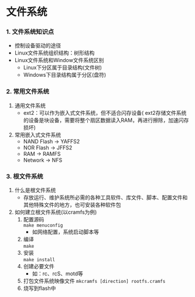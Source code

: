 # 文件系统

### 1. 文件系统知识点

* 控制设备驱动的途径
* Linux文件系统组织结构：树形结构
* Linux文件系统和Window文件系统区别
    * Linux下分区属于目录结构(文件树)
    * Windows下目录结构属于分区(盘符)

### 2. 常用文件系统

1. 通用文件系统
    * ext2：可以作为嵌入式文件系统，但不适合闪存设备(
      ext2存储文件系统的设备是块设备，需要将整个扇区数据读入RAM，再进行擦除，加速闪存损坏)
2. 常用嵌入式文件系统
    * NAND Flash -> YAFFS2
    * NOR Flash -> JFFS2
    * RAM -> RAMFS
    * Network -> NFS

### 3. 根文件系统

1. 什么是根文件系统
    * 存放运行、维护系统所必需的各种工具软件、库文件、脚本、配置文件和其他特殊文件的地方，也可安装各种软件包
2. 如何建立根文件系统(以cramfs为例)
    1. 配置源码<br>
       `make menuconfig`<br>
        * 如网络配置，系统启动脚本等
    2. 编译<br>
       `make`<br>
    3. 安装<br>
       `make install`
    4. 创建必要文件<br>
        * 如：rc、rcS、motd等
    5. 打包文件系统映像文件
       `mkcramfs [direction] rootfs.cramfs`
    6. 烧写到flash中